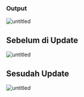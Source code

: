 ### Output
![untitled](https://cdn.discordapp.com/attachments/901344920361656355/1118498604991123456/image.png)

## Sebelum di Update
![untitled](https://cdn.discordapp.com/attachments/901344920361656355/1118499188263616612/image.png)

## Sesudah Update
![untitled](https://cdn.discordapp.com/attachments/901344920361656355/1118504685423313027/image.png)
